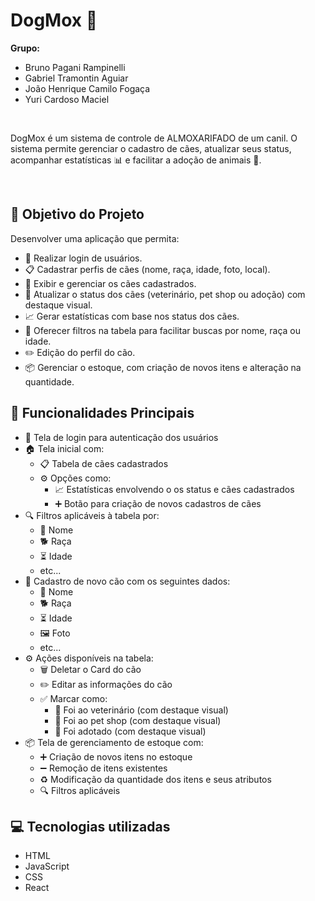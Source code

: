 # DogMox 🐾

<b>Grupo:</b>
- Bruno Pagani Rampinelli
- Gabriel Tramontin Aguiar
- João Henrique Camilo Fogaça
- Yuri Cardoso Maciel

<br>

DogMox é um sistema de controle de ALMOXARIFADO de um canil. O sistema permite gerenciar o cadastro de cães, atualizar seus status, acompanhar estatísticas 📊 e facilitar a adoção de animais 🏡.

<br>

## 🎯 Objetivo do Projeto

Desenvolver uma aplicação que permita:
- 🔐 Realizar login de usuários.
- 📋 Cadastrar perfis de cães (nome, raça, idade, foto, local).
- 📑 Exibir e gerenciar os cães cadastrados.
- 🔄 Atualizar o status dos cães (veterinário, pet shop ou adoção) com destaque visual.
- 📈 Gerar estatísticas com base nos status dos cães.
- 🔎 Oferecer filtros na tabela para facilitar buscas por nome, raça ou idade.
- ✏️ Edição do perfil do cão.
- 📦 Gerenciar o estoque, com criação de novos itens e alteração na quantidade.

## 🐶 Funcionalidades Principais

- 🔐 Tela de login para autenticação dos usuários  
- 🏠 Tela inicial com:
  - 📋 Tabela de cães cadastrados
  - ⚙️ Opções como:
    - 📈 Estatísticas envolvendo o os status e cães cadastrados
    - ➕ Botão para criação de novos cadastros de cães
- 🔍 Filtros aplicáveis à tabela por:
  - 🐾 Nome  
  - 🐕 Raça  
  - ⏳ Idade  
  - etc...
- 🐶 Cadastro de novo cão com os seguintes dados:
  - 🐾 Nome
  - 🐕 Raça
  - ⏳ Idade
  - 🖼️ Foto
  - etc...
- ⚙️ Ações disponíveis na tabela:
  - 🗑️ Deletar o Card do cão
  - ✏️ Editar as informações do cão
  - ✅ Marcar como:
    - 🏥 Foi ao veterinário (com destaque visual)
    - 🛁 Foi ao pet shop (com destaque visual)
    - 🏡 Foi adotado (com destaque visual)
- 📦 Tela de gerenciamento de estoque com:
  - ➕ Criação de novos itens no estoque
  - ➖ Remoção de itens existentes
  - ♻️ Modificação da quantidade dos itens e seus atributos
  - 🔍 Filtros aplicáveis

## 💻 Tecnologias utilizadas

- HTML
- JavaScript
- CSS
- React

